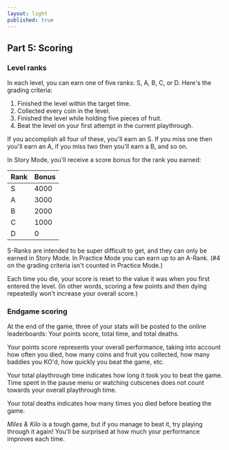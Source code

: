 ```yaml
---
layout: light
published: true
---
```


## Part 5: Scoring

### Level ranks

In each level, you can earn one of five ranks: S, A, B, C, or D. Here's the grading criteria:

1. Finished the level within the target time.
2. Collected every coin in the level.
3. Finished the level while holding five pieces of fruit.
4. Beat the level on your first attempt in the current playthrough.

If you accomplish all four of these, you'll earn an S. If you miss one then you'll earn an A, if you miss two then you'll earn a B, and so on.

In Story Mode, you'll receive a score bonus for the rank you earned:

| Rank   | Bonus |
|--------|-------|
| S      | 4000  |
| A      | 3000  |
| B      | 2000  |
| C      | 1000  |
| D      | 0     |

S-Ranks are intended to be super difficult to get, and they can only be earned in Story Mode. In Practice Mode you can earn up to an A-Rank. (#4 on the grading criteria isn't counted in Practice Mode.)

Each time you die, your score is reset to the value it was when you first entered the level. (In other words, scoring a few points and then dying repeatedly won't increase your overall score.)

### Endgame scoring

At the end of the game, three of your stats will be posted to the online leaderboards: Your points score, total time, and total deaths.

Your points score represents your overall performance, taking into account how often you died, how many coins and fruit you collected, how many baddies you KO'd, how quickly you beat the game, etc.

Your total playthrough time indicates how long it took you to beat the game. Time spent in the pause menu or watching cutscenes does not count towards your overall playthrough time.

Your total deaths indicates how many times you died before beating the game.

*Miles & Kilo* is a tough game, but if you manage to beat it, try playing through it again! You'll be surprised at how much your performance improves each time.

